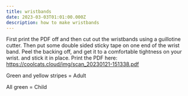 ```yaml
---
title: wristbands
date: 2023-03-03T01:01:00.000Z
description: how to make wristbands
---
```

F﻿irst print the PDF off and then cut out the wristbands using a guillotine cutter. Then put some double sided sticky tape on one end of the wrist band. Peel the backing off, and get it to a comfortable tightness on your wrist. and stick it in place. Print the PDF here:  <https://coolcats.cloud/img/scan_20230121-151338.pdf>

G﻿reen and yellow stripes = Adult 

A﻿ll green = Child